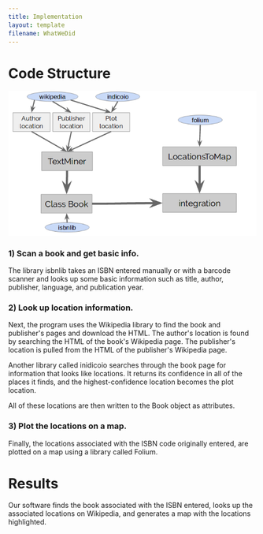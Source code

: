 ```yaml
---
title: Implementation
layout: template
filename: WhatWeDid
---
```

# Code Structure
![codestructure](/pictures/codestructure.png)

### 1) Scan a book and get basic info.
The library isbnlib takes an ISBN entered manually or with a barcode scanner and looks up some basic information such as title, author, publisher, language, and publication year.

### 2) Look up location information.
Next, the program uses the Wikipedia library to find the book and publisher's pages and download the HTML. The author's location is found by searching the HTML of the book's Wikipedia page. The publisher's location is pulled from the HTML of the publisher's Wikipedia page.

Another library called inidicoio searches through the book page for information that looks like locations. It returns its confidence in all of the places it finds, and the highest-confidence location becomes the plot location.

All of these locations are then written to the Book object as attributes.

### 3) Plot the locations on a map.
Finally, the locations associated with the ISBN code originally entered, are plotted on a map using a library called Folium.

# Results
Our software finds the book associated with the ISBN entered, looks up the associated locations on Wikipedia, and generates a map with the locations highlighted.
